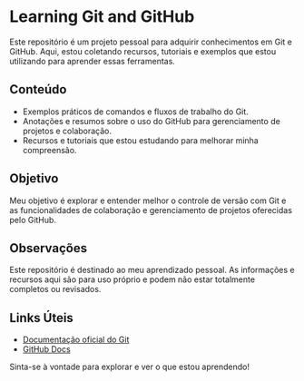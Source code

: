# Learning Git and GitHub

Este repositório é um projeto pessoal para adquirir conhecimentos em Git e GitHub. Aqui, estou coletando recursos, tutoriais e exemplos que estou utilizando para aprender essas ferramentas.

## Conteúdo
- Exemplos práticos de comandos e fluxos de trabalho do Git.
- Anotações e resumos sobre o uso do GitHub para gerenciamento de projetos e colaboração.
- Recursos e tutoriais que estou estudando para melhorar minha compreensão.

## Objetivo
Meu objetivo é explorar e entender melhor o controle de versão com Git e as funcionalidades de colaboração e gerenciamento de projetos oferecidas pelo GitHub.

## Observações
Este repositório é destinado ao meu aprendizado pessoal. As informações e recursos aqui são para uso próprio e podem não estar totalmente completos ou revisados.

## Links Úteis
- [Documentação oficial do Git](https://git-scm.com/doc)
- [GitHub Docs](https://docs.github.com)

Sinta-se à vontade para explorar e ver o que estou aprendendo!

